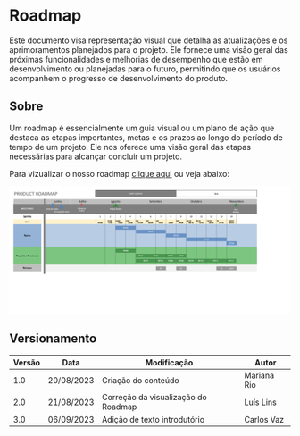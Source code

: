 # Roadmap

Este documento visa representação visual que detalha as atualizações e os aprimoramentos planejados para o projeto. Ele fornece uma visão geral das próximas funcionalidades e melhorias de desempenho que estão em desenvolvimento ou planejadas para o futuro, permitindo que os usuários acompanhem o progresso de desenvolvimento do produto.

## Sobre

Um roadmap é essencialmente um guia visual ou um plano de ação que destaca as etapas importantes, metas e os prazos ao longo do período de tempo de um projeto. Ele nos oferece uma visão geral das etapas necessárias para alcançar concluir um projeto.

Para vizualizar o nosso roadmap <a href="https://github.com/ResidenciaTICBrisa/06_AcompanhamentoEnsinoMedio/blob/docs/docs/documentos/roadmap.pdf" download>clique aqui</a> ou veja abaixo:

![RoadMap](../imagens/roadmap.jpg)

## Versionamento

| Versão | Data       | Modificação                         | Autor       |
| ------ | ---------- | ----------------------------------- | ----------- |
| 1.0    | 20/08/2023 | Criação do conteúdo                 | Mariana Rio |
| 2.0    | 21/08/2023 | Correção da visualização do Roadmap | Luís Lins   |
| 3.0    | 06/09/2023 | Adição de texto introdutório        | Carlos Vaz  |
